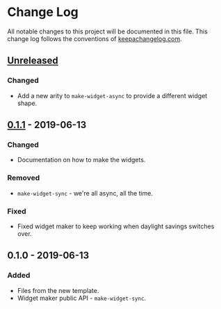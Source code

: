 # Change Log
All notable changes to this project will be documented in this file. This change log follows the conventions of [keepachangelog.com](http://keepachangelog.com/).

## [Unreleased]
### Changed
- Add a new arity to `make-widget-async` to provide a different widget shape.

## [0.1.1] - 2019-06-13
### Changed
- Documentation on how to make the widgets.

### Removed
- `make-widget-sync` - we're all async, all the time.

### Fixed
- Fixed widget maker to keep working when daylight savings switches over.

## 0.1.0 - 2019-06-13
### Added
- Files from the new template.
- Widget maker public API - `make-widget-sync`.

[Unreleased]: https://github.com/your-name/learn-clojurescript/compare/0.1.1...HEAD
[0.1.1]: https://github.com/your-name/learn-clojurescript/compare/0.1.0...0.1.1
